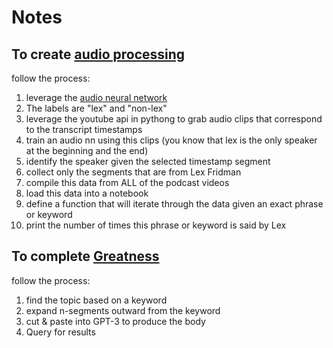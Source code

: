 # Notes
## To create [audio processing](./README.md/#audio-processing)
follow the process:
1. leverage the [audio neural network](https://colab.research.google.com/github/pytorch/tutorials/blob/gh-pages/_downloads/c64f4bad00653411821adcb75aea9015/speech_command_classification_with_torchaudio_tutorial.ipynb#scrollTo=4dXYSfCJmqb_)
2. The labels are "lex" and "non-lex"
3. leverage the youtube api in pythong to grab audio clips that correspond to the transcript timestamps
4. train an audio nn using this clips (you know that lex is the only speaker at the beginning and the end)
5. identify the speaker given the selected timestamp segment
6. collect only the segments that are from Lex Fridman
7. compile this data from ALL of the podcast videos
8. load this data into a notebook
9. define a function that will iterate through the data given an exact phrase or keyword
10. print the number of times this phrase or keyword is said by Lex

## To complete [Greatness](./README.md/#natural-language-processing)
follow the process:
1. find the topic based on a keyword
2. expand n-segments outward from the keyword
3. cut & paste into GPT-3 to produce the body
4. Query for results
  